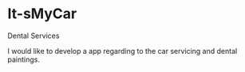 # It-sMyCar
Dental Services

I would like to develop a app regarding to the car servicing and dental paintings.
